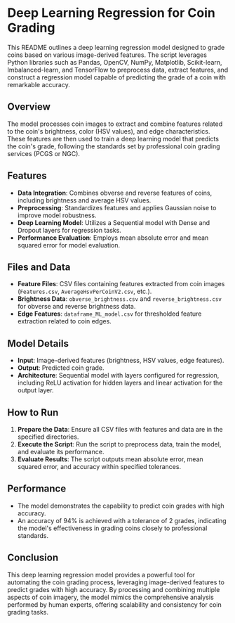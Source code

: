 # Deep Learning Regression for Coin Grading

This README outlines a deep learning regression model designed to grade coins based on various image-derived features. The script leverages Python libraries such as Pandas, OpenCV, NumPy, Matplotlib, Scikit-learn, Imbalanced-learn, and TensorFlow to preprocess data, extract features, and construct a regression model capable of predicting the grade of a coin with remarkable accuracy.

## Overview

The model processes coin images to extract and combine features related to the coin's brightness, color (HSV values), and edge characteristics. These features are then used to train a deep learning model that predicts the coin's grade, following the standards set by professional coin grading services (PCGS or NGC).

## Features

- **Data Integration**: Combines obverse and reverse features of coins, including brightness and average HSV values.
- **Preprocessing**: Standardizes features and applies Gaussian noise to improve model robustness.
- **Deep Learning Model**: Utilizes a Sequential model with Dense and Dropout layers for regression tasks.
- **Performance Evaluation**: Employs mean absolute error and mean squared error for model evaluation.

## Files and Data

- **Feature Files**: CSV files containing features extracted from coin images (`Features.csv`, `AverageHsvPerCoinV2.csv`, etc.).
- **Brightness Data**: `obverse_brightness.csv` and `reverse_brightness.csv` for obverse and reverse brightness data.
- **Edge Features**: `dataframe_ML_model.csv` for thresholded feature extraction related to coin edges.

## Model Details

- **Input**: Image-derived features (brightness, HSV values, edge features).
- **Output**: Predicted coin grade.
- **Architecture**: Sequential model with layers configured for regression, including ReLU activation for hidden layers and linear activation for the output layer.

## How to Run

1. **Prepare the Data**: Ensure all CSV files with features and data are in the specified directories.
2. **Execute the Script**: Run the script to preprocess data, train the model, and evaluate its performance.
3. **Evaluate Results**: The script outputs mean absolute error, mean squared error, and accuracy within specified tolerances.

## Performance

- The model demonstrates the capability to predict coin grades with high accuracy.
- An accuracy of 94% is achieved with a tolerance of 2 grades, indicating the model's effectiveness in grading coins closely to professional standards.

## Conclusion

This deep learning regression model provides a powerful tool for automating the coin grading process, leveraging image-derived features to predict grades with high accuracy. By processing and combining multiple aspects of coin imagery, the model mimics the comprehensive analysis performed by human experts, offering scalability and consistency for coin grading tasks.
